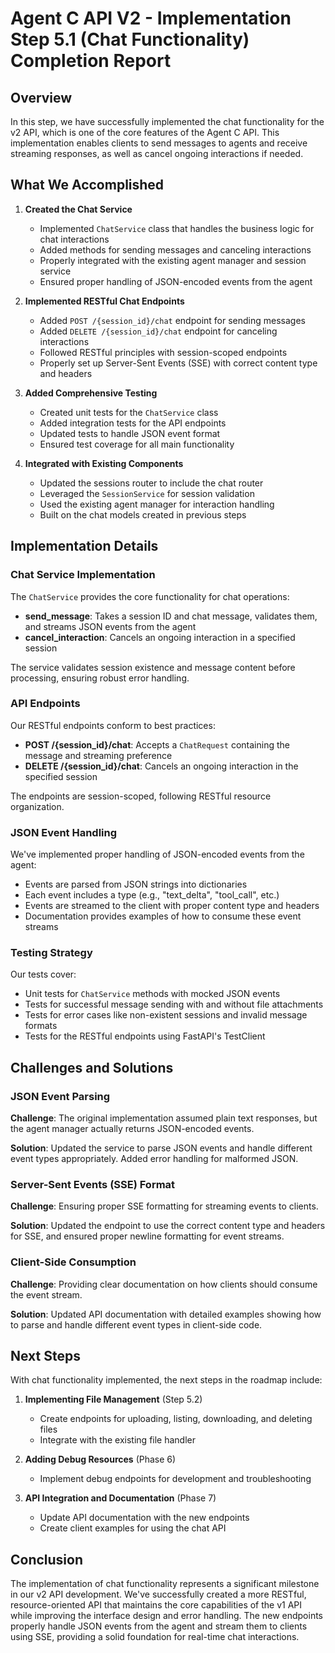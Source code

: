 # Agent C API V2 - Implementation Step 5.1 (Chat Functionality) Completion Report

## Overview

In this step, we have successfully implemented the chat functionality for the v2 API, which is one of the core features of the Agent C API. This implementation enables clients to send messages to agents and receive streaming responses, as well as cancel ongoing interactions if needed.

## What We Accomplished

1. **Created the Chat Service**
   - Implemented `ChatService` class that handles the business logic for chat interactions
   - Added methods for sending messages and canceling interactions
   - Properly integrated with the existing agent manager and session service
   - Ensured proper handling of JSON-encoded events from the agent

2. **Implemented RESTful Chat Endpoints**
   - Added `POST /{session_id}/chat` endpoint for sending messages
   - Added `DELETE /{session_id}/chat` endpoint for canceling interactions
   - Followed RESTful principles with session-scoped endpoints
   - Properly set up Server-Sent Events (SSE) with correct content type and headers

3. **Added Comprehensive Testing**
   - Created unit tests for the `ChatService` class
   - Added integration tests for the API endpoints
   - Updated tests to handle JSON event format
   - Ensured test coverage for all main functionality

4. **Integrated with Existing Components**
   - Updated the sessions router to include the chat router
   - Leveraged the `SessionService` for session validation
   - Used the existing agent manager for interaction handling
   - Built on the chat models created in previous steps

## Implementation Details

### Chat Service Implementation

The `ChatService` provides the core functionality for chat operations:

- **send_message**: Takes a session ID and chat message, validates them, and streams JSON events from the agent
- **cancel_interaction**: Cancels an ongoing interaction in a specified session

The service validates session existence and message content before processing, ensuring robust error handling.

### API Endpoints

Our RESTful endpoints conform to best practices:

- **POST /{session_id}/chat**: Accepts a `ChatRequest` containing the message and streaming preference
- **DELETE /{session_id}/chat**: Cancels an ongoing interaction in the specified session

The endpoints are session-scoped, following RESTful resource organization.

### JSON Event Handling

We've implemented proper handling of JSON-encoded events from the agent:

- Events are parsed from JSON strings into dictionaries
- Each event includes a type (e.g., "text_delta", "tool_call", etc.)
- Events are streamed to the client with proper content type and headers
- Documentation provides examples of how to consume these event streams

### Testing Strategy

Our tests cover:

- Unit tests for `ChatService` methods with mocked JSON events
- Tests for successful message sending with and without file attachments
- Tests for error cases like non-existent sessions and invalid message formats
- Tests for the RESTful endpoints using FastAPI's TestClient

## Challenges and Solutions

### JSON Event Parsing

**Challenge**: The original implementation assumed plain text responses, but the agent manager actually returns JSON-encoded events.

**Solution**: Updated the service to parse JSON events and handle different event types appropriately. Added error handling for malformed JSON.

### Server-Sent Events (SSE) Format

**Challenge**: Ensuring proper SSE formatting for streaming events to clients.

**Solution**: Updated the endpoint to use the correct content type and headers for SSE, and ensured proper newline formatting for event streams.

### Client-Side Consumption

**Challenge**: Providing clear documentation on how clients should consume the event stream.

**Solution**: Updated API documentation with detailed examples showing how to parse and handle different event types in client-side code.

## Next Steps

With chat functionality implemented, the next steps in the roadmap include:

1. **Implementing File Management** (Step 5.2)
   - Create endpoints for uploading, listing, downloading, and deleting files
   - Integrate with the existing file handler

2. **Adding Debug Resources** (Phase 6)
   - Implement debug endpoints for development and troubleshooting

3. **API Integration and Documentation** (Phase 7)
   - Update API documentation with the new endpoints
   - Create client examples for using the chat API

## Conclusion

The implementation of chat functionality represents a significant milestone in our v2 API development. We've successfully created a more RESTful, resource-oriented API that maintains the core capabilities of the v1 API while improving the interface design and error handling. The new endpoints properly handle JSON events from the agent and stream them to clients using SSE, providing a solid foundation for real-time chat interactions.